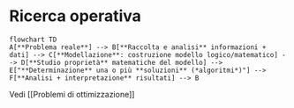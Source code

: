 # Ricerca operativa

```mermaid
flowchart TD
A[**Problema reale**] --> B[**Raccolta e analisi** informazioni + dati] --> C[**Modellazione**: costruzione modello logico/matematico] --> D[**Studio proprietà** matematiche del modello] --> E["**Determinazione** una o più **soluzioni** (*algoritmi*)"] --> F[**Analisi + interpretazione** risultati] --> B
```
Vedi [[Problemi di ottimizzazione]]
